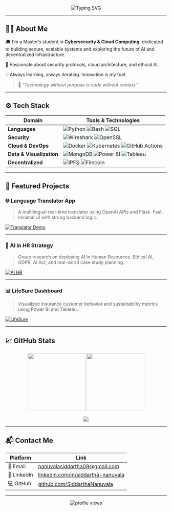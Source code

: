 <!-- Typing header animation -->
<p align="center">
  <img src="https://readme-typing-svg.herokuapp.com?font=Fira+Code&size=26&pause=1000&color=4C8EDA&center=true&vCenter=true&width=600&lines=Hello+I'm+Siddartha+Nanuvala;Cybersecurity+%7C+Cloud+%7C+AI+%7C+Decentralized+Tech;Welcome+to+my+GitHub+portfolio!" alt="Typing SVG" />
</p>

---

## 👨‍💻 About Me

🎓 I’m a Master’s student in **Cybersecurity & Cloud Computing**, dedicated to building secure, scalable systems and exploring the future of AI and decentralized infrastructure.

🔐 Passionate about security protocols, cloud architecture, and ethical AI.

💡 Always learning, always iterating. Innovation is my fuel.

> 🧭 *"Technology without purpose is code without context."*

---

## ⚙️ Tech Stack

| Domain | Tools & Technologies |
|--------|----------------------|
| **Languages** | ![Python](https://img.shields.io/badge/Python-3670A0?style=for-the-badge&logo=python&logoColor=white) ![Bash](https://img.shields.io/badge/Bash-121011?style=for-the-badge&logo=gnu-bash) ![SQL](https://img.shields.io/badge/SQL-316192?style=for-the-badge&logo=postgresql&logoColor=white) |
| **Security** | ![Wireshark](https://img.shields.io/badge/Wireshark-1679A7?style=for-the-badge&logo=wireshark) ![OpenSSL](https://img.shields.io/badge/OpenSSL-721412?style=for-the-badge&logo=openssl) |
| **Cloud & DevOps** | ![Docker](https://img.shields.io/badge/Docker-2496ED?style=for-the-badge&logo=docker&logoColor=white) ![Kubernetes](https://img.shields.io/badge/Kubernetes-326CE5?style=for-the-badge&logo=kubernetes) ![GitHub Actions](https://img.shields.io/badge/GitHub_Actions-2088FF?style=for-the-badge&logo=github-actions) |
| **Data & Visualization** | ![MongoDB](https://img.shields.io/badge/MongoDB-47A248?style=for-the-badge&logo=mongodb) ![Power BI](https://img.shields.io/badge/Power%20BI-F2C811?style=for-the-badge&logo=power-bi&logoColor=black) ![Tableau](https://img.shields.io/badge/Tableau-E97627?style=for-the-badge&logo=tableau) |
| **Decentralized** | ![IPFS](https://img.shields.io/badge/IPFS-65C2CB?style=for-the-badge&logo=ipfs) ![Filecoin](https://img.shields.io/badge/Filecoin-0090FF?style=for-the-badge&logo=filecoin) |

---

## 📁 Featured Projects

### 🌐 Language Translator App
> A multilingual real-time translator using OpenAI APIs and Flask. Fast, minimal UI with strong backend logic.

[![Translator Demo](https://github.com/SiddarthaNanuvala/Language_Translator_App_siddartha_nanuvala_td1/raw/main/demo.png)](https://github.com/SiddarthaNanuvala/Language_Translator_App_siddartha_nanuvala_td1)

---

### 🧠 AI in HR Strategy
> Group research on deploying AI in Human Resources. Ethical AI, GDPR, AI Act, and real-world case study planning.

[![AI HR](https://github.com/SiddarthaNanuvala/Language_Translator_App_siddartha_nanuvala_td1/raw/main/hr_ai.jpg)](https://github.com/SiddarthaNanuvala)

---

### 📊 LifeSure Dashboard
> Visualized insurance customer behavior and sustainability metrics using Power BI and Tableau.

[![LifeSure](https://github.com/SiddarthaNanuvala/Language_Translator_App_siddartha_nanuvala_td1/raw/main/lifesure_dashboard.jpg)](https://github.com/SiddarthaNanuvala)

---

## 📈 GitHub Stats

<p align="center">
  <img src="https://github-readme-stats.vercel.app/api?username=SiddarthaNanuvala&show_icons=true&theme=gruvbox&include_all_commits=true&count_private=true" height="180px">
  <img src="https://github-readme-streak-stats.herokuapp.com/?user=SiddarthaNanuvala&theme=gruvbox" height="180px">
</p>

<p align="center">
  <img src="https://github-readme-activity-graph.vercel.app/graph?username=SiddarthaNanuvala&theme=github-compact&area=true" />
</p>

---

## 📬 Contact Me

| Platform | Link |
|----------|------|
| 📧 Email | [nanuvalasiddartha09@gmail.com](mailto:nanuvalasiddartha09@gmail.com) |
| 🔗 LinkedIn | [linkedin.com/in/siddartha-nanuvala](https://www.linkedin.com/in/siddartha-nanuvala) |
| 💻 GitHub | [github.com/SiddarthaNanuvala](https://github.com/SiddarthaNanuvala) |

---

<p align="center">
  <img src="https://komarev.com/ghpvc/?username=SiddarthaNanuvala&label=Profile+Views&color=blue&style=flat-square" alt="profile views" />
</p>

